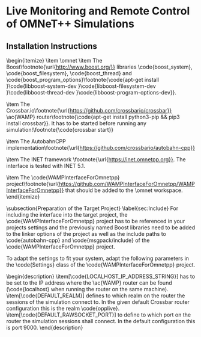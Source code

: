 # Live Monitoring and Remote Control of OMNeT++ Simulations

## Installation Instructions

\begin{itemize}
\item \omnet
\item The Boost\footnote{\url{http://www.boost.org/}} libraries \code{boost\_system}, \code{boost\_filesystem}, \code{boost\_thread} and \code{boost\_program\_options}\footnote{\code{apt-get install }\code{libboost-system-dev }\code{libboost-filesystem-dev }\code{libboost-thread-dev }\code{libboost-program-options-dev}}.

\item The Crossbar.io\footnote{\url{https://github.com/crossbario/crossbar}} \ac{WAMP} router\footnote{\code{apt-get install python3-pip \&\& pip3 install crossbar}}. It has to be started before running any simulation!\footnote{\code{crossbar start}}

\item The AutobahnCPP implementation\footnote{\url{https://github.com/crossbario/autobahn-cpp}}

\item The INET framework \footnote{\url{https://inet.omnetpp.org}}. The interface is tested with INET 5.1.

\item The \code{WAMPInterfaceForOmnetpp} project\footnote{\url{https://github.com/WAMPInterfaceForOmnetpp/WAMPInterfaceForOmnetpp}} that should be added to the \omnet workspace.
\end{itemize}

\subsection{Preparation of the Target Project}
\label{sec:Include}
For including the interface into the target project, the \code{WAMPInterfaceForOmnetpp} project has to be referenced in your projects settings and the previously named Boost libraries need to be added to the linker options of the project as well as the include paths to \code{autobahn-cpp} and \code{msgpack/include} of the \code{WAMPInterfaceForOmnetpp} project.

To adapt the settings to fit your system, adapt the following parameters in the \code{Settings} class of the \code{WAMPInterfaceForOmnetpp} project.

\begin{description}
  \item[\code{LOCALHOST\_IP\_ADDRESS\_STRING}] has to be set to the IP address where the \ac{WAMP} router can be found (\code{localhost} when running the router on the same machine).
  \item[\code{DEFAULT\_REALM}] defines to which realm on the router the sessions of the simulation connect to. In the given default Crossbar router configuration this is the realm \code{opplive}.
\item[\code{DEFAULT\_RAWSOCKET\_PORT}] to define to which port on the router the simulation sessions shall connect. In the default configuration this is port 9000.
\end{description}
